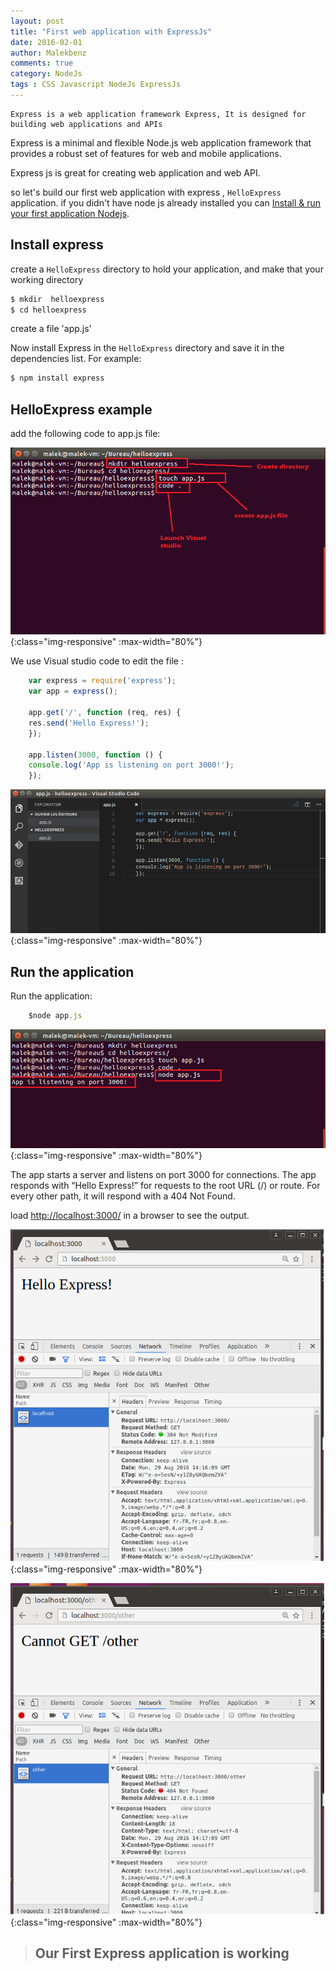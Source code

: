 ```yaml
---
layout: post
title: "First web application with ExpressJs"
date: 2016-02-01
author: Malekbenz
comments: true
category: NodeJs
tags : CSS Javascript NodeJs ExpressJs
---
```


    Express is a web application framework Express, It is designed for building web applications and APIs
    
Express  is a minimal and flexible Node.js web application framework that provides a robust set of features for web and mobile applications.

Express js is great for creating web application and web API.

so let's build our first web application with express , `HelloExpress` application. if you didn't have node js already installed you can [Install & run your first application Nodejs](/blog/2015/12/22/install-run-your-first-application-nodejs).  

## Install express  


create a `HelloExpress` directory to hold your application, and make that your working directory

```javascript
$ mkdir  helloexpress
$ cd helloexpress
```
create a file 'app.js'

Now install Express in the `HelloExpress` directory and save it in the dependencies list. For example:

```javascript
$ npm install express
```

## HelloExpress example

add the following code to app.js file:

![CMD](/images/helloexpress/cmd.png){:class="img-responsive" :max-width="80%"}

We use Visual studio code to edit the file  :

```javascript
    var express = require('express');
    var app = express();

    app.get('/', function (req, res) {
    res.send('Hello Express!');
    });

    app.listen(3000, function () {
    console.log('App is listening on port 3000!');
    });
```

![vs code](/images/helloexpress/vscode.png){:class="img-responsive" :max-width="80%"}


## Run the application 
    
Run the application: 

```javascript
    $node app.js
```

![vs code](/images/helloexpress/launch.png){:class="img-responsive" :max-width="80%"}

The app starts a server and listens on port 3000 for connections. The app responds with “Hello Express!” for requests to the root URL (/) or route. For every other path, it will respond with a 404 Not Found.

load [http://localhost:3000/](http://localhost:3000/) in a browser to see the output.

![vs code](/images/helloexpress/web.png){:class="img-responsive" :max-width="80%"}

![vs code](/images/helloexpress/404.png){:class="img-responsive" :max-width="80%"}


>
> ## **Our First Express application is working**
>